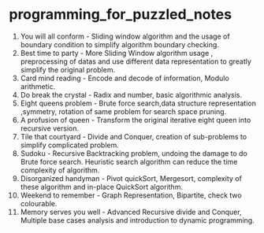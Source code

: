 # programming_for_puzzled_notes
1. You will all conform - Sliding window algorithm and the usage of boundary condition to simplify algorithm boundary checking.
2. Best time to party - More Sliding Window algorithm usage , preprocessing of datas and use different data representation to greatly simplify the original problem.
3. Card mind reading    - Encode and decode of information, Modulo arithmetic.
4. Do break the crystal - Radix and number, basic algorithmic analysis.
5. Eight queens problem - Brute force search,data structure representation ,symmetry, rotation of same problem for search space pruning.
6. A profusion of queen - Transform the original iterative eight queen into recursive version.
7. Tile that courtyard  - Divide and Conquer, creation of sub-problems to simplify complicated problem.
8. Sudoku               - Recursive Backtracking problem, undoing the damage to do Brute force search. Heuristic search algorithm can reduce the time complexity of algorithm.
9. Disorganized handyman - Pivot quickSort, Mergesort, complexity of these algorithm and in-place QuickSort algorithm.
10. Weekend to remember  - Graph Representation, Bipartite, check two colourable.
11. Memory serves you well - Advanced Recursive divide and Conquer, Multiple base cases analysis and introduction to dynamic programming.

